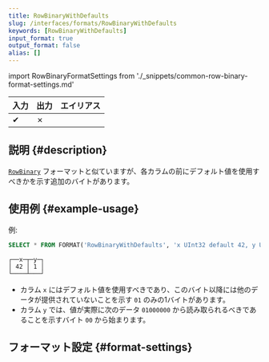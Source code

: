 ```yaml
---
title: RowBinaryWithDefaults
slug: /interfaces/formats/RowBinaryWithDefaults
keywords: [RowBinaryWithDefaults]
input_format: true
output_format: false
alias: []
---
```


import RowBinaryFormatSettings from './_snippets/common-row-binary-format-settings.md'

| 入力 | 出力 | エイリアス |
|-------|--------|-------|
| ✔     | ✗      |       |

## 説明 {#description}

[`RowBinary`](./RowBinary.md) フォーマットと似ていますが、各カラムの前にデフォルト値を使用すべきかを示す追加のバイトがあります。

## 使用例 {#example-usage}

例:

```sql title="クエリ"
SELECT * FROM FORMAT('RowBinaryWithDefaults', 'x UInt32 default 42, y UInt32', x'010001000000')
```
```response title="レスポンス"
┌──x─┬─y─┐
│ 42 │ 1 │
└────┴───┘
```

- カラム `x` にはデフォルト値を使用すべきであり、このバイト以降には他のデータが提供されていないことを示す `01` のみの1バイトがあります。
- カラム `y` では、値が実際に次のデータ `01000000` から読み取られるべきであることを示すバイト `00` から始まります。

## フォーマット設定 {#format-settings}

<RowBinaryFormatSettings/>
